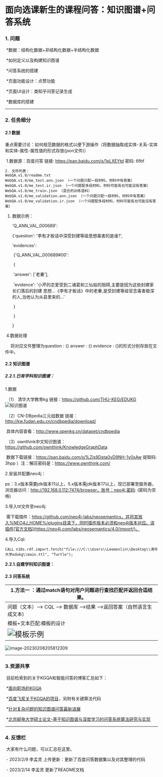 # 面向选课新生的课程问答：知识图谱+问答系统

### 1. 问题

​	\*数据：结构化数据+非结构化数据+半结构化数据

​	\*如何定义以及构建知识图谱

​	\*问答系统的搭建

​	\*页面功能设计：点赞功能

​	\*页面UI设计：类知乎问答记录生成

​	\*数据库的搭建

****



### 2. 任务细分

####  2.1 数据

​	重点需要讨论：如何规范数据的格式以便下游操作（将数据抽取成实体-关系-实体和实体-属性-属性值的形式存放(json文件)）

​	1.数据源：百度问答 链接: https://pan.baidu.com/s/1pLXEYtd 密码: 6fbf

```
2. 文件列表：
WebQA.v1.0/readme.txt
WebQA.v1.0/me_test.ann.json （一个问题只配一段材料，材料中有答案）
WebQA.v1.0/me_test.ir.json （一个问题配多段材料，材料可能有也可能没有答案）
WebQA.v1.0/me_train.json （混合的训练语料）
WebQA.v1.0/me_validation.ann.json （一个问题只配一段材料，材料中有答案）
WebQA.v1.0/me_validation.ir.json （一个问题配多段材料，材料可能有也可能没有答案）
```

1. 数据示例：

   'Q_ANN_VAL_000689':

    {'question': '李有才板话中深受封建等级思想毒害的是谁?', 

   'evidences': 

   ​       {'Q_ANN_VAL_000689#00':

   ​                            {

   ​								'answer': ['老秦'],

   ​							    'evidence': '小芹的恋爱受到二诸葛和三仙姑的阻碍,主要是因为这些封建家长们落后的封建  	思想...《李有才板话》中的老秦,是受封建等级官念毒害极深的人,当他认为从县里来的...'

   ​                            }

   ​     }

   }

​	4.数据处理

​	 将对应文件整理为question : {} answer : {} evidence : {}的形式分别存放在文件中。

####  2.2 知识图谱

##### 2.2.1.已有学科知识图谱：

1.数据

​	（1） 清华大学教育kg 链接：https://github.com/THU-KEG/EDUKG	![知识图谱](C:\Users\Leemonlin\AppData\Roaming\Typora\typora-user-images\image-20230208192423372.png)

​	（2）CN-DBpedia三元组数据 链接：http://kw.fudan.edu.cn/cndbpedia/download/

​			  具体内容查看：http://www.openkg.cn/dataset/cndbpedia

​	（3）ownthink中文知识图谱：https://github.com/ownthink/KnowledgeGraphData

​			  数据下载链接：https://pan.baidu.com/s/1LZjs9Dsta0yD9NH-1y0sAw 提取码: 3hpp ）注：解压密码是：https://www.ownthink.com/

2.安装并配置neo4j：

​	ps：3.x版本需要jdk版本11以上，5.x版本需jdk版本17以上，现已部署至服务器，浏览器访问：http://192.168.0.112:7474/browser，账号：neo4j,密码: (密码为空格)

3.导入ttl文件至neo4j:

​	需下载插件：https://github.com/neo4j-labs/neosemantics，并将其放入%NEO4J_HOME%/plugins目录下，同时插件版本必须和neo4j版本对应。该插件[官方文档](https://neo4j.com/labs/neosemantics/4.0/import/)。

4.导入Cql:

``` CQL
CALL n10s.rdf.import.fetch("file:///C:\\Users\\Leemonlin\\Desktop\\清华大学edukg\\main.ttl", "Turtle");
```

**2.2.1.自建学科知识图谱：**

#### 2.3 问答系统

| 1.方法一 ：通过match语句对用户问题进行查找匹配并返回合适结果。 |
| ------------------------------------------------------------ |
| 问题（文本）--> CQL --> 数据库 -->结果 -->返回答案（自然语言生成文本) |
| 模板+文本匹配:模板的设计                                     |
| <img src="C:\Users\Leemonlin\AppData\Roaming\Typora\typora-user-images\image-20230208203123365.png" alt="模板示例" style="zoom:150%;" /> |

![image-20230208205812309](C:\Users\Leemonlin\AppData\Roaming\Typora\typora-user-images\image-20230208205812309.png)



**************************

### 3.资源共享

​		目前检索到的关于KGQA和智能问答的博客汇总如下：

​		\*[面向职场的KGQA](https://blog.csdn.net/weixin_46571822/article/details/125555649)

​		\*[百度飞浆关于KGQA的项目](https://blog.csdn.net/m0_63642362/article/details/122158783)，另附有关键算法代码

​		\*[针对复杂问题的知识图谱问答最新进展](https://zhuanlan.zhihu.com/p/134090164)

​		\*[北京邮电大学硕士论文-基于知识图谱与深度学习的问答系统算法研究与实现](https://kns.cnki.net/KCMS/detail/detail.aspx?filename=1021130320.nh&dbname=CMFD202201&dbcode=cdmd&uid=&v=MDA2MjVSWWFtejExUEhia3FXQTBGckNVUjdtZlplZHJGeXJoVjcvTFZGMjVIN0s3SHRMT3I1RWJQSVIrZm5zNHk=)

****

### 4. 反馈栏

​	大家有什么问题，可以汇总在这里。

​	\-   2023/2/9 李孟灵 上传更新：更新了百度问答数据集以及对其整理的代码

​	-  2023/2/14 李孟灵 更新了README文档





​	
